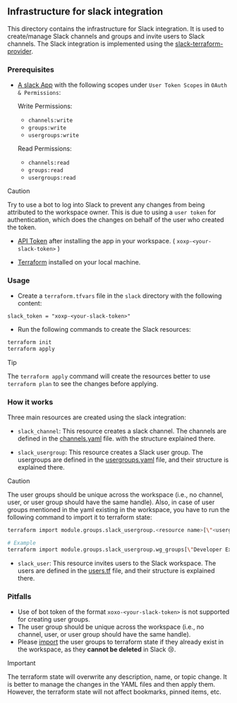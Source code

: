 ## Infrastructure for slack integration

This directory contains the infrastructure for Slack integration. It is used to create/manage Slack channels and groups and invite users to Slack channels. The Slack integration is implemented using the [slack-terraform-provider](https://github.com/pablovarela/terraform-provider-slack).

### Prerequisites

- [A slack App](https://api.slack.com/apps) with the following scopes under `User Token Scopes` in `OAuth & Permissions`:
  
  Write Permissions:
  - `channels:write`
  - `groups:write`
  - `usergroups:write`

  Read Permissions:
  - `channels:read`
  - `groups:read`
  - `usergroups:read`
  
> [!CAUTION]
> Try to use a bot to log into Slack to prevent any changes from being attributed to the workspace owner. This is due to using a `user token` for authentication, which does the changes on behalf of the user who created the token.

- [API Token](https://api.slack.com/apps) after installing the app in your workspace. ( `xoxp-<your-slack-token>` )

- [Terraform](https://www.terraform.io/downloads.html) installed on your local machine.

### Usage

- Create a `terraform.tfvars` file in the `slack` directory with the following content:

```hcl
slack_token = "xoxp-<your-slack-token>"
```

- Run the following commands to create the Slack resources:

```bash
terraform init
terraform apply
```

> [!TIP]
> The `terraform apply` command will create the resources better to use `terraform plan` to see the changes before applying.

### How it works

Three main resources are created using the slack integration:

- `slack_channel`: This resource creates a slack channel. The channels are defined in the [channels.yaml](./channels/channels.yaml) file. with the structure explained there.

- `slack_usergroup`: This resource creates a Slack user group. The usergroups are defined in the [usergroups.yaml](./groups/groups.yaml) file, and their structure is explained there. 

> [!CAUTION]
> The user groups should be unique across the workspace (i.e., no channel, user, or user group should have the same handle). Also, in case of user groups mentioned in the yaml existing in the workspace, you have to run the following command to import it to terraform state:
> ```bash
> terraform import module.groups.slack_usergroup.<resource name>[\"<usergroup name>\"] <usergroup id>
> 
> # Example
> terraform import module.groups.slack_usergroup.wg_groups[\"Developer Experience\"] <actual_group_id>
> ```

- `slack_user`: This resource invites users to the Slack workspace. The users are defined in the [users.tf](./users/users.tf) file, and their structure is explained there.

### Pitfalls

- Use of bot token of the format `xoxo-<your-slack-token>` is not supported for creating user groups.
- The user group should be unique across the workspace (i.e., no channel, user, or user group should have the same handle).
- Please [import](#L52) the user groups to terraform state if they already exist in the workspace, as they **cannot be deleted** in Slack 😢.

> [!IMPORTANT]
> The terraform state will overwrite any description, name, or topic change. It is better to manage the changes in the YAML files and then apply them. However, the terraform state will not affect bookmarks, pinned items, etc.
